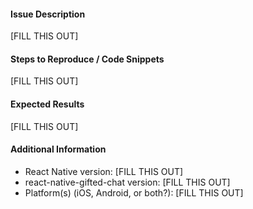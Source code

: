#### Issue Description

[FILL THIS OUT]

#### Steps to Reproduce / Code Snippets

[FILL THIS OUT]

#### Expected Results

[FILL THIS OUT]

#### Additional Information

* React Native version: [FILL THIS OUT]
* react-native-gifted-chat version: [FILL THIS OUT]
* Platform(s) (iOS, Android, or both?): [FILL THIS OUT]
